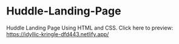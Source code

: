 # Huddle-Landing-Page

Huddle Landing Page Using HTML and CSS. Click here to preview: https://idyllic-kringle-dfd443.netlify.app/
